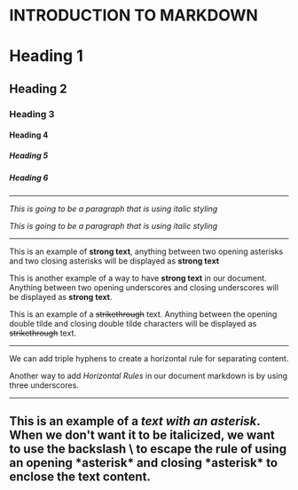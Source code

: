 # INTRODUCTION TO MARKDOWN 

<!--HEADING-->
# Heading 1

## Heading 2

### Heading 3

#### Heading 4

##### Heading 5

##### Heading 6

---

<!--Italics-->
_This is going to be a paragraph that is using italic styling_

*This is going to be a paragraph that is using italic styling*

---

<!--Strong-->

This is an example of **strong text**, anything between two opening asterisks and two closing asterisks will be displayed as **strong text**

This is another example of a way to have __strong text__ in our document. Anything between two opening underscores and closing underscores will be displayed as __strong text__.

<!--Strike Through-->

This is an example of a ~~strikethrough~~ text. Anything between the opening double tilde and closing double tilde characters will be displayed as ~~strikethrough~~ text.

---
<!--Horizontal Rule-->

We can add triple hyphens to create a horizontal rule for separating content. 

Another way to add _Horizontal Rules_ in our document markdown is by using three underscores.
___

<!--Escape Character Rule using Backslash-->

This is an example of a *text with an asterisk*. When we don't want it to be italicized, we want to use the backslash \ to escape the rule of using an opening \*asterisk* and closing \*asterisk* to enclose the text content.
---

